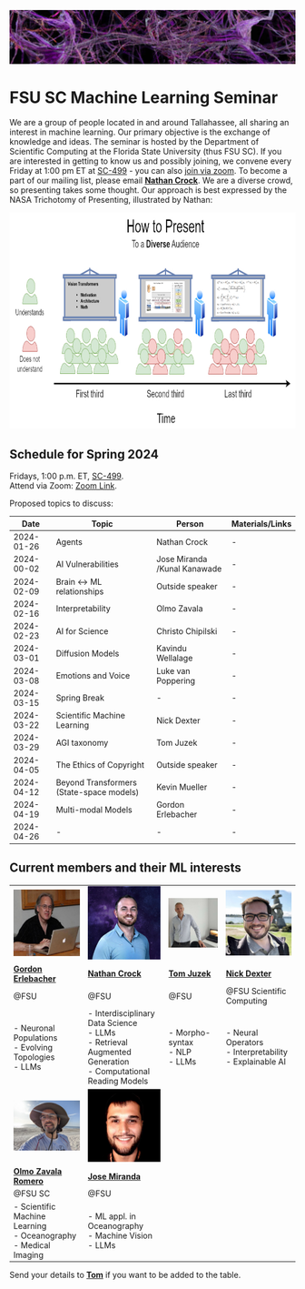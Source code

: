 ![Inspiring_banner](inspiring_banner2.jpg)

# FSU SC Machine Learning Seminar

We are a group of people located in and around Tallahassee, all sharing an interest in machine learning. Our primary objective is the exchange of knowledge and ideas. The seminar is hosted by the Department of Scientific Computing at the Florida State University (thus FSU SC). If you are interested in getting to know us and possibly joining, we convene every Friday at 1:00 pm ET at [SC-499](https://goo.gl/maps/BJLxE3Q7H1MTBqMu6) - you can also [join via zoom](https://fsu.zoom.us/j/9038137210). To become a part of our mailing list, please email [**Nathan Crock**](https://www.sc.fsu.edu/people?uid=ndc08). We are a diverse crowd, so presenting takes some thought. Our approach is best expressed by the NASA Trichotomy of Presenting, illustrated by Nathan: 

<div align="center">
<img src="member_jpgs/columbian_trichotomy.jpg" alt="columbian_trichotomy.jpg" width="900" height="380">
</div>

## Schedule for Spring 2024

Fridays, 1:00 p.m. ET, [SC-499](https://goo.gl/maps/BJLxE3Q7H1MTBqMu6). <br />
Attend via Zoom: [Zoom Link](https://fsu.zoom.us/j/9038137210). <br />

Proposed topics to discuss: 

| Date       | Topic        | Person | Materials/Links | 
|------------|--------------|--------|-----------------|
| 2024-01-26 | Agents | Nathan Crock |  - | 
| 2024-00-02 | AI Vulnerabilities  | Jose Miranda /Kunal Kanawade | - | 
| 2024-02-09| Brain <-> ML relationships | Outside speaker | - |
| 2024-02-16 | Interpretability | Olmo Zavala | - | 
| 2024-02-23 | AI for Science | Christo Chipilski | - | 
| 2024-03-01 | Diffusion Models | Kavindu Wellalage| - | 
| 2024-03-08 | Emotions and Voice | Luke van Poppering | - | 
| 2024-03-15 | Spring Break | - | - |
| 2024-03-22 | Scientific Machine Learning | Nick Dexter | - |
| 2024-03-29 | AGI taxonomy | Tom Juzek | - | 
| 2024-04-05 | The Ethics of Copyright | Outside speaker | - | 
| 2024-04-12 | Beyond Transformers (State-space models)| Kevin Mueller | - |
| 2024-04-19 | Multi-modal Models | Gordon Erlebacher | - | 
| 2024-04-26 | - | - | - |


## Current members and their ML interests

|            |            |            |            | 
|------------|------------|------------|------------|
| <img src="member_jpgs/gerlebacher.jpg" alt="gerlebacher.jpg" width=200px> | <img src="member_jpgs/ncrock.jpg" alt="ncrock.jpg" width=200px> | <img src="member_jpgs/tjuzek2.jpg" alt="tjuzek.jpg" width=200px> | <img src="member_jpgs/ndexter.jpg" alt="ndexter.jpg" width=200px> |
| [**Gordon Erlebacher**](https://www.sc.fsu.edu/people/faculty?uid=gerlebacher) | [**Nathan Crock**](https://www.sc.fsu.edu/people?uid=ndc08) | [**Tom Juzek**](https://modlang.fsu.edu/person/tom-juzek) | [**Nick Dexter**](https://sites.google.com/view/ndexter) |
| @FSU | @FSU | @FSU |   @FSU Scientific Computing |
| - Neuronal Populations <br /> - Evolving Topologies <br /> - LLMs | - Interdisciplinary Data Science <br /> - LLMs <br /> - Retrieval Augmented Generation <br /> - Computational Reading Models | - Morpho-syntax <br /> - NLP <br /> - LLMs | - Neural Operators <br /> - Interpretability <br /> - Explainable AI |
| <img src="member_jpgs/olmoz.jpg" alt="olmoz.jpg" width=200px> | <img src="member_jpgs/jmiranda.jpg" alt="jmiranda.jpg" width=200px> |  | |
| [**Olmo Zavala Romero**](https://olmozavala.com/) | [**Jose Miranda**](https://olmozavala.com/)  |  |
| @FSU SC | @FSU |  |    |
| - Scientific Machine Learning <br /> - Oceanography <br /> - Medical Imaging | - ML appl. in Oceanography <br /> - Machine Vision <br /> - LLMs |  |  |







Send your details to [**Tom**](https://modlang.fsu.edu/person/tom-juzek) if you want to be added to the table. 


